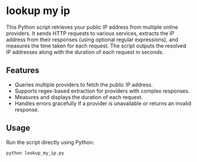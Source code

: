 # lookup my ip

This Python script retrieves your public IP address from multiple online providers. It sends HTTP requests to various services, extracts the IP address from their responses (using optional regular expressions), and measures the time taken for each request. The script outputs the resolved IP addresses along with the duration of each request in seconds.

## Features
- Queries multiple providers to fetch the public IP address.
- Supports regex-based extraction for providers with complex responses.
- Measures and displays the duration of each request.
- Handles errors gracefully if a provider is unavailable or returns an invalid response.

## Usage
Run the script directly using Python:
```bash
python lookup_my_ip.py

